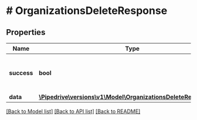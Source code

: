# # OrganizationsDeleteResponse

## Properties

Name | Type | Description | Notes
------------ | ------------- | ------------- | -------------
**success** | **bool** | If the request was successful or not |
**data** | [**\Pipedrive\versions\v1\Model\OrganizationsDeleteResponseData**](OrganizationsDeleteResponseData.md) |  |

[[Back to Model list]](../../README.md#models) [[Back to API list]](../../README.md#endpoints) [[Back to README]](../../README.md)

